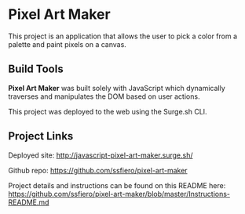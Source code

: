 # Pixel Art Maker

This project is an application that allows the user to pick a color from a palette and paint pixels on a canvas.

## Build Tools

**Pixel Art Maker** was built solely with JavaScript which dynamically traverses and manipulates the DOM based on user actions.

This project was deployed to the web using the Surge.sh CLI.

## Project Links

Deployed site: http://javascript-pixel-art-maker.surge.sh/

Github repo: https://github.com/ssfiero/pixel-art-maker

Project details and instructions can be found on this README here:
https://github.com/ssfiero/pixel-art-maker/blob/master/Instructions-README.md
